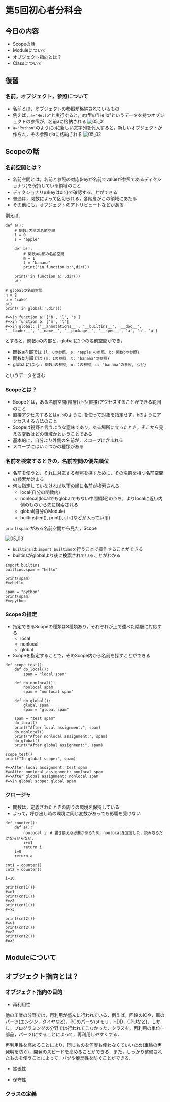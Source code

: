 # 第5回初心者分科会

## 今日の内容
+ Scopeの話
+ Moduleについて
+ オブジェクト指向とは？
+ Classについて


## 復習

### 名前，オブジェクト，参照について

+ 名前とは，オブジェクトの参照が格納されているもの
+ 例えば，`a="Hello"`と実行すると，str型の"Hello"というデータを持つオブジェクトの参照が，名前aに格納される
![05_01](./img/05_01.png)
+ `a="Python"`のようにaに新しい文字列を代入すると，新しいオブジェクトが作られ，その参照がaに格納される
![05_02](./img/05_02.png)

## Scopeの話

### 名前空間とは？

+ 名前空間とは，名前と参照の対応(keyが名前でvalueが参照であるディクショナリ)を保持している領域のこと
+ ディクショナリのkeyはdir()で確認することができる
+ 普通は，関数によって区切られる，各階層がこの領域にあたる
+ その他にも，オブジェクトのアトリビュートなどがある

例えば，
```python3
def a():
	# 関数a内部の名前空間
	l = 0
	s = 'apple'

	def b():
		# 関数a内部の名前空間
		m = 1
		t = 'banana'
		print('in function b:',dir())

	print('in function a:',dir())
	b()

# globalの名前空間
n = 2
u = 'cake'
a()
print('in global:',dir())

#=>in function a: ['b', 'l', 's']
#=>in function b: ['m', 't']
#=>in global: ['__annotations__', '__builtins__', '__doc__', '__loader__', '__name__', '__package__', '__spec__', 'a', 'n', 'u']
```
とすると，関数aの内部と，globalに2つの名前空間ができ，

+ 関数a内部では `{l: 0の参照, s: 'apple'の参照, b: 関数bの参照}`
+ 関数b内部では `{m: 1の参照, t: 'banana'の参照}`
+ globalには `{a: 関数aの参照, n: 2の参照, u: 'banana'の参照, など}`

というデータを含む

### Scopeとは？

+ Scopeとは，ある名前空間(階層)から(直接)アクセスすることができる範囲のこと
+ 直接アクセスするとは`a.b`のように`.`を使って対象を指定せず，`b`のようにアクセスする方法のこと
+ Scopeは視野と言うような意味であり，ある場所に立ったとき，そこから見える変数はどの領域かということである
+ 基本的に，自分より外側の名前が，スコープに含まれる
+ スコープにはいくつかの種類がある

### 名前を検索するときの，名前空間の優先順位

+ 名前を使うと，それに対応する参照を探すために，その名前を持つ名前空間の検索が始まる
+ 何も指定していなければ以下の順に名前が検索される
	+ local(自分の関数内)
	+ nonlocal(localでもglobalでもない中間領域)のうち，よりlocalに近い内側のものから先に検索される
	+ global(自分のModule)
	+ builtins(len(), print(), str()などが入っている)

`print(spam)`がある名前空間から見た，Scope

![05_03](./img/05_03.png)

+ `builtins` は `import builtins`を行うことで操作することができる
+ builtinsがglobalより後に検索されていることがわかる
```python3
import builtins
builtins.spam = "hello"

print(spam)
#=>hello

spam = "python"
print(spam)
#=>python
```

### Scopeの指定
+ 指定できるScopeの種類は3種類あり，それぞれが上で述べた階層に対応する
	+ local
	+ nonlocal
	+ global
+ Scopeを指定することで，そのScope内から名前を探すことができる

```python3
def scope_test():
    def do_local():
        spam = "local spam"

    def do_nonlocal():
        nonlocal spam
        spam = "nonlocal spam"

    def do_global():
        global spam
        spam = "global spam"

    spam = "test spam"
    do_local()
    print("After local assignment:", spam)
    do_nonlocal()
    print("After nonlocal assignment:", spam)
    do_global()
    print("After global assignment:", spam)

scope_test()
print("In global scope:", spam)

#=>After local assignment: test spam
#=>After nonlocal assignment: nonlocal spam
#=>After global assignment: nonlocal spam
#=>In global scope: global spam
```

### クロージャ

+ 関数は，定義されたときの周りの環境を保持している
+ よって，呼び出し時の環境に同じ変数があっても影響を受けない
```python3
def counter():
	def a():
		nonlocal i　# 書き換える必要があるため，nonlocalを宣言した．読み取るだけならいらない．
		i+=1
		return i
	i=0
	return a

cnt1 = counter()
cnt2 = counter()

i=10

print(cnt1())
#=>1
print(cnt1())
#=>2
print(cnt1())
#=>3

print(cnt2())
#=>1
print(cnt2())
#=>2
print(cnt2())
#=>3
```




## Moduleについて



## オブジェクト指向とは？

### オブジェクト指向の目的

+ 再利用性

他の工業の分野では，再利用が盛んに行われている．例えば，回路のICや，車のパーツ(エンジン，タイヤなど)，PCのパーツ(メモリ，HDD，CPUなど)．しかし，プログラミングの分野では行われてこなかった．クラスを，再利用の単位(=部品，パーツ)にすることによって，再利用しやすくする．

再利用性を高めることにより，同じものを何度も使わなくていいため(車輪の再発明を防ぐ)，開発のスピードを高めることができる．また，しっかり整備されたものを使うことによって，バグや脆弱性を防ぐことができる．


+ 拡張性




+ 保守性


### クラスの定義

```python3


```